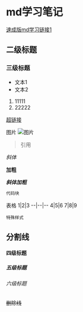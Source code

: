# md学习笔记
[速成版md学习链接1](https://juejin.cn/post/7254107670012510245?searchId=20230803102752E583186521A12727AFA4)
## 二级标题
### 三级标题

- 文本1
- 文本2
1. 11111
2. 22222

[超链接](https://mp.weixin.qq.com/mp/appmsgalbum?action=getalbum&__biz=MzIyOTYxNDI5OA==&scene=1&album_id=1699766580538032128&count=3#wechat_redirect)

图片
![图片](https://p6-juejin.byteimg.com/tos-cn-i-k3u1fbpfcp/09537227b235410e93424729fd167189~tplv-k3u1fbpfcp-zoom-in-crop-mark:1512:0:0:0.awebp?)

> 引用

*斜体*

**加粗**

***斜体加粗***

```python
代码块

```

表格
1|2|3
--|--|--
4|5|6
7|8|9

`特殊样式`

分割线
---


#### 四级标题
##### 五级标题
###### 六级标题

~~删除线~~